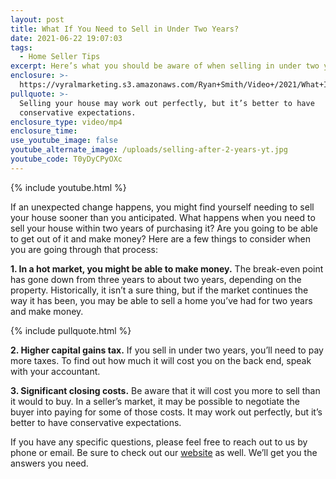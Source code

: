 ```yaml
---
layout: post
title: What If You Need to Sell in Under Two Years?
date: 2021-06-22 19:07:03
tags:
  - Home Seller Tips
excerpt: Here’s what you should be aware of when selling in under two years.
enclosure: >-
  https://vyralmarketing.s3.amazonaws.com/Ryan+Smith/Video+/2021/What+If+You+Need+to+Sell+in+Under+Two+Years_+(1).mp4
pullquote: >-
  Selling your house may work out perfectly, but it’s better to have
  conservative expectations.
enclosure_type: video/mp4
enclosure_time:
use_youtube_image: false
youtube_alternate_image: /uploads/selling-after-2-years-yt.jpg
youtube_code: T0yDyCPyOXc
---
```

{% include youtube.html %}

If an unexpected change happens, you might find yourself needing to sell your house sooner than you anticipated. What happens when you need to sell your house within two years of purchasing it? Are you going to be able to get out of it and make money? Here are a few things to consider when you are going through that process:

**1\. In a hot market, you might be able to make money.** The break-even point has gone down from three years to about two years, depending on the property. Historically, it isn’t a sure thing, but if the market continues the way it has been, you may be able to sell a home you’ve had for two years and make money.

{% include pullquote.html %}

**2\. Higher capital gains tax.** If you sell in under two years, you’ll need to pay more taxes. To find out how much it will cost you on the back end, speak with your accountant.&nbsp;

**3\. Significant closing costs.** Be aware that it will cost you more to sell than it would to buy. In a seller’s market, it may be possible to negotiate the buyer into paying for some of those costs. It may work out perfectly, but it’s better to have conservative expectations.

If you have any specific questions, please feel free to reach out to us by phone or email. Be sure to check out our [website](http://ryansmithhomes.com) as well. We’ll get you the answers you need.
